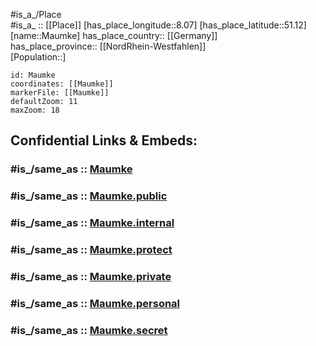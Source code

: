 ﻿---
confidential: public
isDeleted: false
location:
- 51.12
- 8.07
mapmarker: city
mapzoom:
- 7
- 12
SpocWebEntityId: 32353
tags:
- geo/City
type: City
---

#is_a_/Place  
#is_a_ :: [[Place]] 
[has_place_longitude::8.07] 
[has_place_latitude::51.12] 
[name::Maumke] 
has_place_country:: [[Germany]]  
has_place_province:: [[NordRhein-Westfahlen]]  
[Population::] 



```leaflet
id: Maumke
coordinates: [[Maumke]] 
markerFile: [[Maumke]] 
defaultZoom: 11 
maxZoom: 18
```


## Confidential Links & Embeds: 

### #is_/same_as :: [Maumke](/_Standards/Earth/Continent/Europe/Europe~Central/Germany/Germany~West/Nordrhein-Westfalen/counties~NW/Olpe/cities~Olpe/Lennestadt/Maumke.md) 

### #is_/same_as :: [Maumke.public](/_public/Earth/Continent/Europe/Europe~Central/Germany/Germany~West/Nordrhein-Westfalen/counties~NW/Olpe/cities~Olpe/Lennestadt/Maumke.public.md) 

### #is_/same_as :: [Maumke.internal](/_internal/Earth/Continent/Europe/Europe~Central/Germany/Germany~West/Nordrhein-Westfalen/counties~NW/Olpe/cities~Olpe/Lennestadt/Maumke.internal.md) 

### #is_/same_as :: [Maumke.protect](/_protect/Earth/Continent/Europe/Europe~Central/Germany/Germany~West/Nordrhein-Westfalen/counties~NW/Olpe/cities~Olpe/Lennestadt/Maumke.protect.md) 

### #is_/same_as :: [Maumke.private](/_private/Earth/Continent/Europe/Europe~Central/Germany/Germany~West/Nordrhein-Westfalen/counties~NW/Olpe/cities~Olpe/Lennestadt/Maumke.private.md) 

### #is_/same_as :: [Maumke.personal](/_personal/Earth/Continent/Europe/Europe~Central/Germany/Germany~West/Nordrhein-Westfalen/counties~NW/Olpe/cities~Olpe/Lennestadt/Maumke.personal.md) 

### #is_/same_as :: [Maumke.secret](/_secret/Earth/Continent/Europe/Europe~Central/Germany/Germany~West/Nordrhein-Westfalen/counties~NW/Olpe/cities~Olpe/Lennestadt/Maumke.secret.md)

